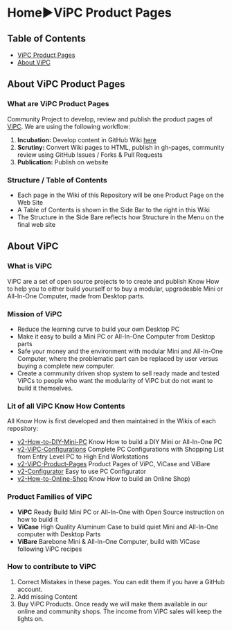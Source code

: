 # Home►ViPC Product Pages

## Table of Contents
- [ViPC Product Pages](#about-product-pages)
- [About ViPC](#about-vipc)


## About ViPC Product Pages <a name="about-product-pages">
### What are ViPC Product Pages
Community Project to develop, review and publish the product pages of [ViPC](#about-vipc). 
We are using the following workflow:

1. **Incubation:** Develop content in GitHub Wiki [here](https://github.com/V-Squared/v2-ViPC-Product-Pages/wiki)
2. **Scrutiny:** Convert Wiki pages to HTML, publish in gh-pages, community review using GitHub Issues / Forks & Pull Requests
3. **Publication:** Publish on website

### Structure / Table of Contents
- Each page in the Wiki of this Repository will be one Product Page on the Web Site
- A Table of Contents is shown in the Side Bar to the right in this Wiki
- The Structure in the Side Bare reflects how Structure in the Menu on the final web site




## About ViPC <a name="about-vipc">

### What is ViPC
ViPC are a set of open source projects to to create and publish Know How to help you to either build yourself or to buy a modular, upgradeable Mini or All-In-One Computer, made from Desktop parts.

### Mission of ViPC
- Reduce the learning curve to build your own Desktop PC
- Make it easy to build a Mini PC or All-In-One Computer from Desktop parts
- Safe your money and the environment with modular Mini and All-In-One Computer, where the problematic part can be replaced by user versus buying a complete new computer.
- Create a community driven shop system to sell ready made and tested ViPCs to people who want the modularity of ViPC but do not want to build it themselves.

### Lit of all ViPC Know How Contents <a name="list-of-wikis">
All Know How is first developed and then maintained in the Wikis of each repository:

- [v2-How-to-DIY-Mini-PC](https://github.com/V-Squared/v2-How-to-DIY-Mini-PC/wiki) Know How to build a DIY Mini or All-In-One PC
- [v2-ViPC-Configurations](https://github.com/V-Squared/v2-ViPC-Configurations/wiki) Complete PC Configurations with Shopping List from Entry Level PC to High End Workstations
- [v2-ViPC-Product-Pages](https://github.com/V-Squared/v2-ViPC-Product-Pages/wiki/) Product Pages of ViPC, ViCase and ViBare
- [v2-Configurator](https://github.com/V-Squared/v2-Configurator/wiki/) Easy to use PC Configurator
- [v2-How-to-Online-Shop](https://github.com/V-Squared/v2-How-to-Online-Shop/wiki/) Know How to build an Online Shop)

### Product Families of ViPC
- **ViPC** Ready Build Mini PC or All-In-One with Open Source instruction on how to build it
- **ViCase** High Quality Aluminum Case to build quiet Mini and All-In-One computer with Desktop Parts
- **ViBare** Barebone Mini & All-In-One Computer, build with ViCase following ViPC recipes



### How to contribute to ViPC

1. Correct Mistakes in these pages. You can edit them if you have a GitHub account.
2. Add missing Content
3. Buy ViPC Products. Once ready we will make them available in our online and community shops. The income from ViPC sales will keep the lights on.
